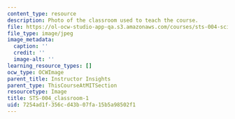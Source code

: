 ```yaml
---
content_type: resource
description: Photo of the classroom used to teach the course.
file: https://ol-ocw-studio-app-qa.s3.amazonaws.com/courses/sts-004-science-technology-world-fall-2013/7254ad1f356cd43b07fa15b5a98502f1_STS-004_classroom-1.jpg
file_type: image/jpeg
image_metadata:
  caption: ''
  credit: ''
  image-alt: ''
learning_resource_types: []
ocw_type: OCWImage
parent_title: Instructor Insights
parent_type: ThisCourseAtMITSection
resourcetype: Image
title: STS-004_classroom-1
uid: 7254ad1f-356c-d43b-07fa-15b5a98502f1
---
```

